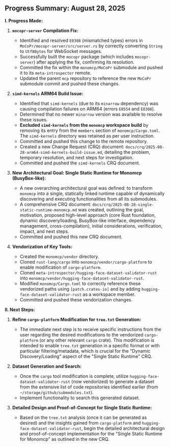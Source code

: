 ## Progress Summary: August 28, 2025

**I. Progress Made:**

1.  **`mocopr-server` Compilation Fix:**
    *   Identified and resolved `E0308` (mismatched types) errors in `MoCoPr/mocopr-server/src/server.rs` by correctly converting `String` to `Utf8Bytes` for WebSocket messages.
    *   Successfully built the `mocopr` package (which includes `mocopr-server`) after applying the fix, confirming its resolution.
    *   Committed the fix within the `monomcp/MoCoPr` submodule and pushed it to its `meta-introspector` remote.
    *   Updated the parent `mcp` repository to reference the new `MoCoPr` submodule commit and pushed these changes.

2.  **`simd-kernels` ARM64 Build Issue:**
    *   Identified that `simd-kernels` (due to its `minarrow` dependency) was causing compilation failures on ARM64 (errors `E0554` and `E0308`).
    *   Determined that no newer `minarrow` version was available to resolve these issues.
    *   **Excluded `simd-kernels` from the `monomcp` workspace build** by removing its entry from the `members` section of `monomcp/Cargo.toml`. The `simd-kernels` directory was retained as per user instruction.
    *   Committed and pushed this change to the remote repository.
    *   Created a new Change Request (CRQ) document: `docs/crq/2025-08-28-arm64-simd-kernels-build-issue.md`, detailing the problem, temporary resolution, and next steps for investigation.
    *   Committed and pushed the `simd-kernels` CRQ document.

3.  **New Architectural Goal: Single Static Runtime for Monomcp (BusyBox-like):**
    *   A new overarching architectural goal was defined: to transform `monomcp` into a single, statically linked runtime capable of dynamically discovering and executing functionalities from all its submodules.
    *   A comprehensive CRQ document: `docs/crq/2025-08-28-single-static-runtime-monomcp.md` was created, outlining the goal, motivation, proposed high-level approach (core Rust foundation, dynamic discovery/loading, BusyBox-like interface, dependency management, cross-compilation), initial considerations, verification, impact, and next steps.
    *   Committed and pushed this new CRQ document.

4.  **Vendorization of Key Tools:**
    *   Created the `monomcp/vendor` directory.
    *   Cloned `rust-lang/cargo` into `monomcp/vendor/cargo-platform` to enable modification of `cargo-platform`.
    *   Cloned `meta-introspector/hugging-face-dataset-validator-rust` into `monomcp/vendor/hugging-face-dataset-validator-rust`.
    *   Modified `monomcp/Cargo.toml` to correctly reference these vendorized paths using `[patch.crates-io]` and by adding `hugging-face-dataset-validator-rust` as a workspace member.
    *   Committed and pushed these vendorization changes.

**II. Next Steps:**

1.  **Refine `cargo-platform` Modification for `tree.txt` Generation:**
    *   The immediate next step is to receive specific instructions from the user regarding the desired modifications to the vendorized `cargo-platform` (or any other relevant `cargo` crate). This modification is intended to enable `tree.txt` generation in a specific format or with particular filtering/metadata, which is crucial for the "Dynamic Discovery/Loading" aspect of the "Single Static Runtime" CRQ.

2.  **Dataset Generation and Search:**
    *   Once the `cargo` tool modification is complete, utilize `hugging-face-dataset-validator-rust` (now vendorized) to generate a dataset from the extensive list of code repositories identified earlier (from `~/storage/github/submodules.txt`).
    *   Implement functionality to search this generated dataset.

3.  **Detailed Design and Proof-of-Concept for Single Static Runtime:**
    *   Based on the `tree.txt` analysis (once it can be generated as desired) and the insights gained from `cargo-platform` and `hugging-face-dataset-validator-rust`, begin the detailed architectural design and proof-of-concept implementation for the "Single Static Runtime for Monomcp" as outlined in the new CRQ.
